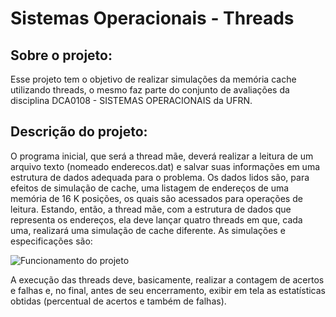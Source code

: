 # Sistemas Operacionais - Threads

## Sobre o projeto:
Esse projeto tem o objetivo de realizar simulações da memória cache utilizando threads, o mesmo faz parte do conjunto de avaliações da disciplina DCA0108 - SISTEMAS OPERACIONAIS da UFRN.

## Descrição do projeto: 
O programa inicial, que será a thread mãe, deverá realizar a leitura de um arquivo texto (nomeado enderecos.dat) e salvar suas informações em uma estrutura de dados adequada para o problema. Os dados lidos são, para efeitos de simulação de cache, uma listagem de endereços de uma memória de 16 K posições, os quais são acessados para operações de leitura. Estando, então, a thread mãe, com a estrutura de dados que representa os endereços, ela deve lançar quatro threads em que, cada uma, realizará uma simulação de cache diferente. As simulações e especificações são:

![Funcionamento do projeto](https://user-images.githubusercontent.com/50020838/203453264-3ae6d521-d942-462f-90f8-fe6a4b5d6121.png)

A execução das threads deve, basicamente, realizar a contagem de acertos e falhas e, no final, antes de seu encerramento, exibir em tela as estatísticas obtidas (percentual de acertos e também de falhas).
